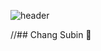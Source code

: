 ![header](https://capsule-render.vercel.app/api?type=rounded&color=auto&height=300&section=header&text=Chang%Subin%20render&fontSize=90)


//## Chang Subin 👋

<!--
**longrunBiin/longrunBiin** is a ✨ _special_ ✨ repository because its `README.md` (this file) appears on your GitHub profile.

Here are some ideas to get you started:

- 🔭 I’m currently working on ...
- 🌱 I’m currently learning ...
- 👯 I’m looking to collaborate on ...
- 🤔 I’m looking for help with ...
- 💬 Ask me about ...
- 📫 How to reach me: ...
- 😄 Pronouns: ...
- ⚡ Fun fact: ...
-->
